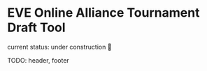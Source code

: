 # EVE Online Alliance Tournament Draft Tool

current status: under construction :construction:

TODO:
header, footer
